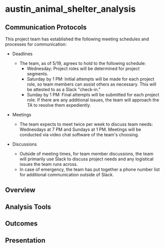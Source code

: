 # austin_animal_shelter_analysis

## Communication Protocols

This project team has established the following meeting schedules and processes for communication:

* Deadlines
    * The team, as of 5/19, agrees to hold to the following schedule:
        * Wednesday: Project roles will be determined for project segments.
        * Saturday by 1 PM: Initial attempts will be made for each project role, so team members can assist others as necessary. This will be attested to as a Slack "check-in."
        * Sunday by 1 PM: Final attempts will be submitted for each project role. If there are any additional issues, the team will approach the TA to resolve them expediently.

* Meetings
    * The team expects to meet twice per week to discuss team needs: Wednesdays at 7 PM and Sundays at 1 PM. Meetings will be conducted via video chat software of the team's choosing.

* Discussions
    * Outside of meeting times, for team member discussions, the team will primarily use Slack to discuss project needs and any logistical issues the team runs across.
    * In case of emergency, the team has put together a phone number list for additional communication outside of Slack.

## Overview

## Analysis Tools

## Outcomes



## Presentation